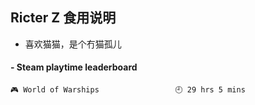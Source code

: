 ## Ricter Z 食用说明
- 喜欢猫猫，是个冇猫孤儿

<!-- steam-box start -->
#### - Steam playtime leaderboard
```text
🎮 World of Warships                 🕘 29 hrs 5 mins
```
<!-- Powered by https://github.com/YouEclipse/steam-box . -->
<!-- steam-box end -->
